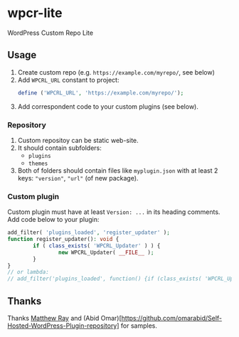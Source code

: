 # wpcr-lite

WordPress Custom Repo Lite

## Usage

1. Create custom repo (e.g. `https://example.com/myrepo/`, see below)
1. Add `WPCRL_URL` constant to project:
   ```php
   define ('WPCRL_URL', 'https://example.com/myrepo/');
   ```
1. Add correspondent code to your custom plugins (see below).

### Repository

1. Custom repositoy can be static web-site.
2. It should contain subfolders:
   - `plugins`
   - `themes`
1. Both of folders should contain files like `myplugin.json` with at least 2 keys: `"version"`, `"url"` (of new package).

### Custom plugin

Custom plugin must have at least `Version: ...` in its heading comments.
Add code below to your plugin:

```php
add_filter( 'plugins_loaded', 'register_updater' );
function register_updater(): void {
        if ( class_exists( 'WPCRL_Updater' ) ) {
                new WPCRL_Updater( __FILE__ );
        }
}
// or lambda:
// add_filter('plugins_loaded', function() {if (class_exists( 'WPCRL_Updater' )) new WPCRL_Updater( __FILE__ );});
```

## Thanks

Thanks [Matthew Ray](https://github.com/rayman813/smashing-updater-plugin) and (Abid Omar)[https://github.com/omarabid/Self-Hosted-WordPress-Plugin-repository] for samples.
